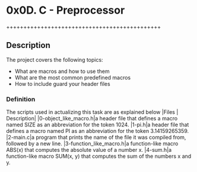 # 0x0D. C - Preprocessor

+++++++++++++++++++++++++++++++++++++++++++++
## Description
The project covers the following topics:
- What are macros and how to use them
- What are the most common predefined macros
- How to include guard your header files

### Definition
The scripts used  in actualizing this task are as explained below
|Files  | Description|
|0-object_like_macro.h|a header file that defines a macro named SIZE as an abbreviation for the token 1024.
|1-pi.h|a header file that defines a macro named PI as an abbreviation for the token 3.14159265359.
|2-main.c|a program that prints the name of the file it was compiled from, followed by a new line.
|3-function_like_macro.h|a function-like macro ABS(x) that computes the absolute value of a number x.
|4-sum.h|a function-like macro SUM(x, y) that computes the sum of the numbers x and y.
